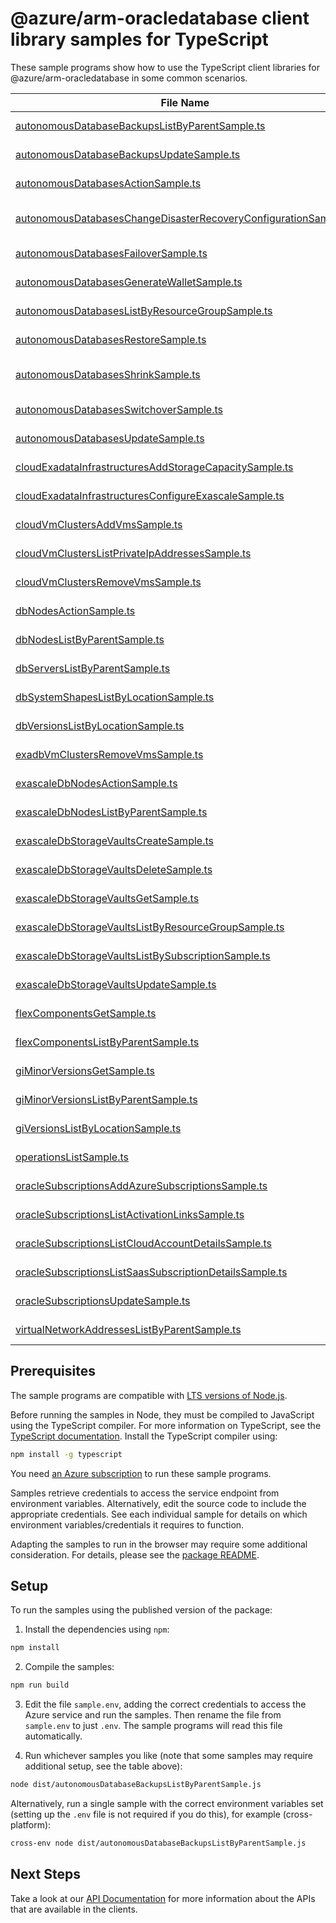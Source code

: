 # @azure/arm-oracledatabase client library samples for TypeScript

These sample programs show how to use the TypeScript client libraries for @azure/arm-oracledatabase in some common scenarios.

| **File Name**                                                                                                                   | **Description**                                                                                                                                                                      |
| ------------------------------------------------------------------------------------------------------------------------------- | ------------------------------------------------------------------------------------------------------------------------------------------------------------------------------------ |
| [autonomousDatabaseBackupsListByParentSample.ts][autonomousdatabasebackupslistbyparentsample]                                   | list AutonomousDatabaseBackup resources by AutonomousDatabase x-ms-original-file: 2025-09-01/AutonomousDatabaseBackups_ListByParent_MaximumSet_Gen.json                              |
| [autonomousDatabaseBackupsUpdateSample.ts][autonomousdatabasebackupsupdatesample]                                               | update a AutonomousDatabaseBackup x-ms-original-file: 2025-09-01/AutonomousDatabaseBackups_Update_MaximumSet_Gen.json                                                                |
| [autonomousDatabasesActionSample.ts][autonomousdatabasesactionsample]                                                           | perform Lifecycle Management Action on Autonomous Database x-ms-original-file: 2025-09-01/AutonomousDatabases_Action_MaximumSet_Gen.json                                             |
| [autonomousDatabasesChangeDisasterRecoveryConfigurationSample.ts][autonomousdatabaseschangedisasterrecoveryconfigurationsample] | perform ChangeDisasterRecoveryConfiguration action on Autonomous Database x-ms-original-file: 2025-09-01/AutonomousDatabases_ChangeDisasterRecoveryConfiguration_MaximumSet_Gen.json |
| [autonomousDatabasesFailoverSample.ts][autonomousdatabasesfailoversample]                                                       | perform failover action on Autonomous Database x-ms-original-file: 2025-09-01/AutonomousDatabases_Failover_MaximumSet_Gen.json                                                       |
| [autonomousDatabasesGenerateWalletSample.ts][autonomousdatabasesgeneratewalletsample]                                           | generate wallet action on Autonomous Database x-ms-original-file: 2025-09-01/AutonomousDatabases_GenerateWallet_MaximumSet_Gen.json                                                  |
| [autonomousDatabasesListByResourceGroupSample.ts][autonomousdatabaseslistbyresourcegroupsample]                                 | list AutonomousDatabase resources by resource group x-ms-original-file: 2025-09-01/AutonomousDatabases_ListByResourceGroup_MaximumSet_Gen.json                                       |
| [autonomousDatabasesRestoreSample.ts][autonomousdatabasesrestoresample]                                                         | restores an Autonomous Database based on the provided request parameters. x-ms-original-file: 2025-09-01/AutonomousDatabases_Restore_MaximumSet_Gen.json                             |
| [autonomousDatabasesShrinkSample.ts][autonomousdatabasesshrinksample]                                                           | this operation shrinks the current allocated storage down to the current actual used data storage. x-ms-original-file: 2025-09-01/AutonomousDatabases_Shrink_MaximumSet_Gen.json     |
| [autonomousDatabasesSwitchoverSample.ts][autonomousdatabasesswitchoversample]                                                   | perform switchover action on Autonomous Database x-ms-original-file: 2025-09-01/AutonomousDatabases_Switchover_MaximumSet_Gen.json                                                   |
| [autonomousDatabasesUpdateSample.ts][autonomousdatabasesupdatesample]                                                           | update a AutonomousDatabase x-ms-original-file: 2025-09-01/AutonomousDatabases_Update_MaximumSet_Gen.json                                                                            |
| [cloudExadataInfrastructuresAddStorageCapacitySample.ts][cloudexadatainfrastructuresaddstoragecapacitysample]                   | perform add storage capacity on exadata infra x-ms-original-file: 2025-09-01/CloudExadataInfrastructures_AddStorageCapacity_MaximumSet_Gen.json                                      |
| [cloudExadataInfrastructuresConfigureExascaleSample.ts][cloudexadatainfrastructuresconfigureexascalesample]                     | configures Exascale on Cloud exadata infrastructure resource x-ms-original-file: 2025-09-01/CloudExadataInfrastructures_ConfigureExascale_MaximumSet_Gen.json                        |
| [cloudVmClustersAddVmsSample.ts][cloudvmclustersaddvmssample]                                                                   | add VMs to the VM Cluster x-ms-original-file: 2025-09-01/CloudVmClusters_AddVms_MaximumSet_Gen.json                                                                                  |
| [cloudVmClustersListPrivateIpAddressesSample.ts][cloudvmclusterslistprivateipaddressessample]                                   | list Private IP Addresses by the provided filter x-ms-original-file: 2025-09-01/CloudVmClusters_ListPrivateIpAddresses_MaximumSet_Gen.json                                           |
| [cloudVmClustersRemoveVmsSample.ts][cloudvmclustersremovevmssample]                                                             | remove VMs from the VM Cluster x-ms-original-file: 2025-09-01/CloudVmClusters_RemoveVms_MaximumSet_Gen.json                                                                          |
| [dbNodesActionSample.ts][dbnodesactionsample]                                                                                   | vM actions on DbNode of VM Cluster by the provided filter x-ms-original-file: 2025-09-01/DbNodes_Action_MaximumSet_Gen.json                                                          |
| [dbNodesListByParentSample.ts][dbnodeslistbyparentsample]                                                                       | list DbNode resources by CloudVmCluster x-ms-original-file: 2025-09-01/DbNodes_ListByParent_MaximumSet_Gen.json                                                                      |
| [dbServersListByParentSample.ts][dbserverslistbyparentsample]                                                                   | list DbServer resources by CloudExadataInfrastructure x-ms-original-file: 2025-09-01/DbServers_ListByParent_MaximumSet_Gen.json                                                      |
| [dbSystemShapesListByLocationSample.ts][dbsystemshapeslistbylocationsample]                                                     | list DbSystemShape resources by SubscriptionLocationResource x-ms-original-file: 2025-09-01/DbSystemShapes_ListByLocation_MaximumSet_Gen.json                                        |
| [dbVersionsListByLocationSample.ts][dbversionslistbylocationsample]                                                             | list DbVersion resources by SubscriptionLocationResource x-ms-original-file: 2025-09-01/DbVersions_ListByLocation_MaximumSet_Gen.json                                                |
| [exadbVmClustersRemoveVmsSample.ts][exadbvmclustersremovevmssample]                                                             | remove VMs from the VM Cluster x-ms-original-file: 2025-09-01/ExadbVmClusters_RemoveVms_MaximumSet_Gen.json                                                                          |
| [exascaleDbNodesActionSample.ts][exascaledbnodesactionsample]                                                                   | vM actions on DbNode of ExadbVmCluster by the provided filter x-ms-original-file: 2025-09-01/ExascaleDbNodes_Action_MaximumSet_Gen.json                                              |
| [exascaleDbNodesListByParentSample.ts][exascaledbnodeslistbyparentsample]                                                       | list ExascaleDbNode resources by ExadbVmCluster x-ms-original-file: 2025-09-01/ExascaleDbNodes_ListByParent_MaximumSet_Gen.json                                                      |
| [exascaleDbStorageVaultsCreateSample.ts][exascaledbstoragevaultscreatesample]                                                   | create a ExascaleDbStorageVault x-ms-original-file: 2025-09-01/ExascaleDbStorageVaults_Create_MaximumSet_Gen.json                                                                    |
| [exascaleDbStorageVaultsDeleteSample.ts][exascaledbstoragevaultsdeletesample]                                                   | delete a ExascaleDbStorageVault x-ms-original-file: 2025-09-01/ExascaleDbStorageVaults_Delete_MaximumSet_Gen.json                                                                    |
| [exascaleDbStorageVaultsGetSample.ts][exascaledbstoragevaultsgetsample]                                                         | get a ExascaleDbStorageVault x-ms-original-file: 2025-09-01/ExascaleDbStorageVaults_Get_MaximumSet_Gen.json                                                                          |
| [exascaleDbStorageVaultsListByResourceGroupSample.ts][exascaledbstoragevaultslistbyresourcegroupsample]                         | list ExascaleDbStorageVault resources by resource group x-ms-original-file: 2025-09-01/ExascaleDbStorageVaults_ListByResourceGroup_MaximumSet_Gen.json                               |
| [exascaleDbStorageVaultsListBySubscriptionSample.ts][exascaledbstoragevaultslistbysubscriptionsample]                           | list ExascaleDbStorageVault resources by subscription ID x-ms-original-file: 2025-09-01/ExascaleDbStorageVaults_ListBySubscription_MaximumSet_Gen.json                               |
| [exascaleDbStorageVaultsUpdateSample.ts][exascaledbstoragevaultsupdatesample]                                                   | update a ExascaleDbStorageVault x-ms-original-file: 2025-09-01/ExascaleDbStorageVaults_Update_MaximumSet_Gen.json                                                                    |
| [flexComponentsGetSample.ts][flexcomponentsgetsample]                                                                           | get a FlexComponent x-ms-original-file: 2025-09-01/FlexComponents_Get_MaximumSet_Gen.json                                                                                            |
| [flexComponentsListByParentSample.ts][flexcomponentslistbyparentsample]                                                         | list FlexComponent resources by SubscriptionLocationResource x-ms-original-file: 2025-09-01/FlexComponents_ListByParent_MaximumSet_Gen.json                                          |
| [giMinorVersionsGetSample.ts][giminorversionsgetsample]                                                                         | get a GiMinorVersion x-ms-original-file: 2025-09-01/GiMinorVersions_Get_MaximumSet_Gen.json                                                                                          |
| [giMinorVersionsListByParentSample.ts][giminorversionslistbyparentsample]                                                       | list GiMinorVersion resources by GiVersion x-ms-original-file: 2025-09-01/GiMinorVersions_ListByParent_MaximumSet_Gen.json                                                           |
| [giVersionsListByLocationSample.ts][giversionslistbylocationsample]                                                             | list GiVersion resources by SubscriptionLocationResource x-ms-original-file: 2025-09-01/GiVersions_ListByLocation_MaximumSet_Gen.json                                                |
| [operationsListSample.ts][operationslistsample]                                                                                 | list the operations for the provider x-ms-original-file: 2025-09-01/Operations_List_MaximumSet_Gen.json                                                                              |
| [oracleSubscriptionsAddAzureSubscriptionsSample.ts][oraclesubscriptionsaddazuresubscriptionssample]                             | add Azure Subscriptions x-ms-original-file: 2025-09-01/OracleSubscriptions_AddAzureSubscriptions_MaximumSet_Gen.json                                                                 |
| [oracleSubscriptionsListActivationLinksSample.ts][oraclesubscriptionslistactivationlinkssample]                                 | list Activation Links x-ms-original-file: 2025-09-01/OracleSubscriptions_ListActivationLinks_MaximumSet_Gen.json                                                                     |
| [oracleSubscriptionsListCloudAccountDetailsSample.ts][oraclesubscriptionslistcloudaccountdetailssample]                         | list Cloud Account Details x-ms-original-file: 2025-09-01/OracleSubscriptions_ListCloudAccountDetails_MaximumSet_Gen.json                                                            |
| [oracleSubscriptionsListSaasSubscriptionDetailsSample.ts][oraclesubscriptionslistsaassubscriptiondetailssample]                 | list Saas Subscription Details x-ms-original-file: 2025-09-01/OracleSubscriptions_ListSaasSubscriptionDetails_MaximumSet_Gen.json                                                    |
| [oracleSubscriptionsUpdateSample.ts][oraclesubscriptionsupdatesample]                                                           | update a OracleSubscription x-ms-original-file: 2025-09-01/OracleSubscriptions_Update_MaximumSet_Gen.json                                                                            |
| [virtualNetworkAddressesListByParentSample.ts][virtualnetworkaddresseslistbyparentsample]                                       | list VirtualNetworkAddress resources by CloudVmCluster x-ms-original-file: 2025-09-01/VirtualNetworkAddresses_ListByParent_MaximumSet_Gen.json                                       |

## Prerequisites

The sample programs are compatible with [LTS versions of Node.js](https://github.com/nodejs/release#release-schedule).

Before running the samples in Node, they must be compiled to JavaScript using the TypeScript compiler. For more information on TypeScript, see the [TypeScript documentation][typescript]. Install the TypeScript compiler using:

```bash
npm install -g typescript
```

You need [an Azure subscription][freesub] to run these sample programs.

Samples retrieve credentials to access the service endpoint from environment variables. Alternatively, edit the source code to include the appropriate credentials. See each individual sample for details on which environment variables/credentials it requires to function.

Adapting the samples to run in the browser may require some additional consideration. For details, please see the [package README][package].

## Setup

To run the samples using the published version of the package:

1. Install the dependencies using `npm`:

```bash
npm install
```

2. Compile the samples:

```bash
npm run build
```

3. Edit the file `sample.env`, adding the correct credentials to access the Azure service and run the samples. Then rename the file from `sample.env` to just `.env`. The sample programs will read this file automatically.

4. Run whichever samples you like (note that some samples may require additional setup, see the table above):

```bash
node dist/autonomousDatabaseBackupsListByParentSample.js
```

Alternatively, run a single sample with the correct environment variables set (setting up the `.env` file is not required if you do this), for example (cross-platform):

```bash
cross-env node dist/autonomousDatabaseBackupsListByParentSample.js
```

## Next Steps

Take a look at our [API Documentation][apiref] for more information about the APIs that are available in the clients.

[autonomousdatabasebackupslistbyparentsample]: https://github.com/Azure/azure-sdk-for-js/blob/main/sdk/oracledatabase/arm-oracledatabase/samples/v3/typescript/src/autonomousDatabaseBackupsListByParentSample.ts
[autonomousdatabasebackupsupdatesample]: https://github.com/Azure/azure-sdk-for-js/blob/main/sdk/oracledatabase/arm-oracledatabase/samples/v3/typescript/src/autonomousDatabaseBackupsUpdateSample.ts
[autonomousdatabasesactionsample]: https://github.com/Azure/azure-sdk-for-js/blob/main/sdk/oracledatabase/arm-oracledatabase/samples/v3/typescript/src/autonomousDatabasesActionSample.ts
[autonomousdatabaseschangedisasterrecoveryconfigurationsample]: https://github.com/Azure/azure-sdk-for-js/blob/main/sdk/oracledatabase/arm-oracledatabase/samples/v3/typescript/src/autonomousDatabasesChangeDisasterRecoveryConfigurationSample.ts
[autonomousdatabasesfailoversample]: https://github.com/Azure/azure-sdk-for-js/blob/main/sdk/oracledatabase/arm-oracledatabase/samples/v3/typescript/src/autonomousDatabasesFailoverSample.ts
[autonomousdatabasesgeneratewalletsample]: https://github.com/Azure/azure-sdk-for-js/blob/main/sdk/oracledatabase/arm-oracledatabase/samples/v3/typescript/src/autonomousDatabasesGenerateWalletSample.ts
[autonomousdatabaseslistbyresourcegroupsample]: https://github.com/Azure/azure-sdk-for-js/blob/main/sdk/oracledatabase/arm-oracledatabase/samples/v3/typescript/src/autonomousDatabasesListByResourceGroupSample.ts
[autonomousdatabasesrestoresample]: https://github.com/Azure/azure-sdk-for-js/blob/main/sdk/oracledatabase/arm-oracledatabase/samples/v3/typescript/src/autonomousDatabasesRestoreSample.ts
[autonomousdatabasesshrinksample]: https://github.com/Azure/azure-sdk-for-js/blob/main/sdk/oracledatabase/arm-oracledatabase/samples/v3/typescript/src/autonomousDatabasesShrinkSample.ts
[autonomousdatabasesswitchoversample]: https://github.com/Azure/azure-sdk-for-js/blob/main/sdk/oracledatabase/arm-oracledatabase/samples/v3/typescript/src/autonomousDatabasesSwitchoverSample.ts
[autonomousdatabasesupdatesample]: https://github.com/Azure/azure-sdk-for-js/blob/main/sdk/oracledatabase/arm-oracledatabase/samples/v3/typescript/src/autonomousDatabasesUpdateSample.ts
[cloudexadatainfrastructuresaddstoragecapacitysample]: https://github.com/Azure/azure-sdk-for-js/blob/main/sdk/oracledatabase/arm-oracledatabase/samples/v3/typescript/src/cloudExadataInfrastructuresAddStorageCapacitySample.ts
[cloudexadatainfrastructuresconfigureexascalesample]: https://github.com/Azure/azure-sdk-for-js/blob/main/sdk/oracledatabase/arm-oracledatabase/samples/v3/typescript/src/cloudExadataInfrastructuresConfigureExascaleSample.ts
[cloudvmclustersaddvmssample]: https://github.com/Azure/azure-sdk-for-js/blob/main/sdk/oracledatabase/arm-oracledatabase/samples/v3/typescript/src/cloudVmClustersAddVmsSample.ts
[cloudvmclusterslistprivateipaddressessample]: https://github.com/Azure/azure-sdk-for-js/blob/main/sdk/oracledatabase/arm-oracledatabase/samples/v3/typescript/src/cloudVmClustersListPrivateIpAddressesSample.ts
[cloudvmclustersremovevmssample]: https://github.com/Azure/azure-sdk-for-js/blob/main/sdk/oracledatabase/arm-oracledatabase/samples/v3/typescript/src/cloudVmClustersRemoveVmsSample.ts
[dbnodesactionsample]: https://github.com/Azure/azure-sdk-for-js/blob/main/sdk/oracledatabase/arm-oracledatabase/samples/v3/typescript/src/dbNodesActionSample.ts
[dbnodeslistbyparentsample]: https://github.com/Azure/azure-sdk-for-js/blob/main/sdk/oracledatabase/arm-oracledatabase/samples/v3/typescript/src/dbNodesListByParentSample.ts
[dbserverslistbyparentsample]: https://github.com/Azure/azure-sdk-for-js/blob/main/sdk/oracledatabase/arm-oracledatabase/samples/v3/typescript/src/dbServersListByParentSample.ts
[dbsystemshapeslistbylocationsample]: https://github.com/Azure/azure-sdk-for-js/blob/main/sdk/oracledatabase/arm-oracledatabase/samples/v3/typescript/src/dbSystemShapesListByLocationSample.ts
[dbversionslistbylocationsample]: https://github.com/Azure/azure-sdk-for-js/blob/main/sdk/oracledatabase/arm-oracledatabase/samples/v3/typescript/src/dbVersionsListByLocationSample.ts
[exadbvmclustersremovevmssample]: https://github.com/Azure/azure-sdk-for-js/blob/main/sdk/oracledatabase/arm-oracledatabase/samples/v3/typescript/src/exadbVmClustersRemoveVmsSample.ts
[exascaledbnodesactionsample]: https://github.com/Azure/azure-sdk-for-js/blob/main/sdk/oracledatabase/arm-oracledatabase/samples/v3/typescript/src/exascaleDbNodesActionSample.ts
[exascaledbnodeslistbyparentsample]: https://github.com/Azure/azure-sdk-for-js/blob/main/sdk/oracledatabase/arm-oracledatabase/samples/v3/typescript/src/exascaleDbNodesListByParentSample.ts
[exascaledbstoragevaultscreatesample]: https://github.com/Azure/azure-sdk-for-js/blob/main/sdk/oracledatabase/arm-oracledatabase/samples/v3/typescript/src/exascaleDbStorageVaultsCreateSample.ts
[exascaledbstoragevaultsdeletesample]: https://github.com/Azure/azure-sdk-for-js/blob/main/sdk/oracledatabase/arm-oracledatabase/samples/v3/typescript/src/exascaleDbStorageVaultsDeleteSample.ts
[exascaledbstoragevaultsgetsample]: https://github.com/Azure/azure-sdk-for-js/blob/main/sdk/oracledatabase/arm-oracledatabase/samples/v3/typescript/src/exascaleDbStorageVaultsGetSample.ts
[exascaledbstoragevaultslistbyresourcegroupsample]: https://github.com/Azure/azure-sdk-for-js/blob/main/sdk/oracledatabase/arm-oracledatabase/samples/v3/typescript/src/exascaleDbStorageVaultsListByResourceGroupSample.ts
[exascaledbstoragevaultslistbysubscriptionsample]: https://github.com/Azure/azure-sdk-for-js/blob/main/sdk/oracledatabase/arm-oracledatabase/samples/v3/typescript/src/exascaleDbStorageVaultsListBySubscriptionSample.ts
[exascaledbstoragevaultsupdatesample]: https://github.com/Azure/azure-sdk-for-js/blob/main/sdk/oracledatabase/arm-oracledatabase/samples/v3/typescript/src/exascaleDbStorageVaultsUpdateSample.ts
[flexcomponentsgetsample]: https://github.com/Azure/azure-sdk-for-js/blob/main/sdk/oracledatabase/arm-oracledatabase/samples/v3/typescript/src/flexComponentsGetSample.ts
[flexcomponentslistbyparentsample]: https://github.com/Azure/azure-sdk-for-js/blob/main/sdk/oracledatabase/arm-oracledatabase/samples/v3/typescript/src/flexComponentsListByParentSample.ts
[giminorversionsgetsample]: https://github.com/Azure/azure-sdk-for-js/blob/main/sdk/oracledatabase/arm-oracledatabase/samples/v3/typescript/src/giMinorVersionsGetSample.ts
[giminorversionslistbyparentsample]: https://github.com/Azure/azure-sdk-for-js/blob/main/sdk/oracledatabase/arm-oracledatabase/samples/v3/typescript/src/giMinorVersionsListByParentSample.ts
[giversionslistbylocationsample]: https://github.com/Azure/azure-sdk-for-js/blob/main/sdk/oracledatabase/arm-oracledatabase/samples/v3/typescript/src/giVersionsListByLocationSample.ts
[operationslistsample]: https://github.com/Azure/azure-sdk-for-js/blob/main/sdk/oracledatabase/arm-oracledatabase/samples/v3/typescript/src/operationsListSample.ts
[oraclesubscriptionsaddazuresubscriptionssample]: https://github.com/Azure/azure-sdk-for-js/blob/main/sdk/oracledatabase/arm-oracledatabase/samples/v3/typescript/src/oracleSubscriptionsAddAzureSubscriptionsSample.ts
[oraclesubscriptionslistactivationlinkssample]: https://github.com/Azure/azure-sdk-for-js/blob/main/sdk/oracledatabase/arm-oracledatabase/samples/v3/typescript/src/oracleSubscriptionsListActivationLinksSample.ts
[oraclesubscriptionslistcloudaccountdetailssample]: https://github.com/Azure/azure-sdk-for-js/blob/main/sdk/oracledatabase/arm-oracledatabase/samples/v3/typescript/src/oracleSubscriptionsListCloudAccountDetailsSample.ts
[oraclesubscriptionslistsaassubscriptiondetailssample]: https://github.com/Azure/azure-sdk-for-js/blob/main/sdk/oracledatabase/arm-oracledatabase/samples/v3/typescript/src/oracleSubscriptionsListSaasSubscriptionDetailsSample.ts
[oraclesubscriptionsupdatesample]: https://github.com/Azure/azure-sdk-for-js/blob/main/sdk/oracledatabase/arm-oracledatabase/samples/v3/typescript/src/oracleSubscriptionsUpdateSample.ts
[virtualnetworkaddresseslistbyparentsample]: https://github.com/Azure/azure-sdk-for-js/blob/main/sdk/oracledatabase/arm-oracledatabase/samples/v3/typescript/src/virtualNetworkAddressesListByParentSample.ts
[apiref]: https://learn.microsoft.com/javascript/api/@azure/arm-oracledatabase?view=azure-node-preview
[freesub]: https://azure.microsoft.com/free/
[package]: https://github.com/Azure/azure-sdk-for-js/tree/main/sdk/oracledatabase/arm-oracledatabase/README.md
[typescript]: https://www.typescriptlang.org/docs/home.html
